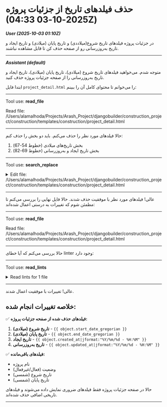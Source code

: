 <!-- Generated by SpecStory -->

<!-- cursor Session 93a4d565-719c-43d5-99c1-a3503d28f9ed (2025-10-03 04:33Z) -->

# حذف فیلدهای تاریخ از جزئیات پروژه (2025-10-03 04:33Z)

_**User (2025-10-03 01:10Z)**_

در جزئیات پروژه فیلدهای تاریخ شروع(میلاددی) و تاریخ پایان (میلادی) و تاریخ ایجاد و تاریخ به‌روزرسانی رو از صفحه حذف کن تا قابل مشاهده نباشند.

---

_**Assistant (default)**_

متوجه شدم. می‌خواهید فیلدهای تاریخ شروع (میلادی)، تاریخ پایان (میلادی)، تاریخ ایجاد و تاریخ به‌روزرسانی را از صفحه جزئیات پروژه حذف کنید.

ابتدا فایل `project_detail.html` را می‌خوانم تا محتوای کامل آن را ببینم:


---

Tool use: **read_file**

Read file: /Users/alamalhoda/Projects/Arash_Project/djangobuilder/construction_project/construction/templates/construction/project_detail.html

---

حالا فیلدهای مورد نظر را حذف می‌کنم. باید دو بخش را حذف کنم:

1. بخش تاریخ‌های میلادی (خطوط 54-67)
2. بخش تاریخ ایجاد و به‌روزرسانی (خطوط 69-82)


---

Tool use: **search_replace**


<details><summary>Edit file: /Users/alamalhoda/Projects/Arash_Project/djangobuilder/construction_project/construction/templates/construction/project_detail.html</summary>

**Chunk 1**
Lines added: undefined, lines removed: 29

```diff
@@ -52,33 +52,4 @@
                      </div>
                      
-                     <div class="row">
-                         <div class="col-md-6">
-                             <div class="info-item mb-3">
-                                 <label class="info-label">تاریخ شروع (میلادی):</label>
-                                 <span class="info-value">{{ object.start_date_gregorian }}</span>
-                             </div>
-                         </div>
-                         <div class="col-md-6">
-                             <div class="info-item mb-3">
-                                 <label class="info-label">تاریخ پایان (میلادی):</label>
-                                 <span class="info-value">{{ object.end_date_gregorian }}</span>
-                             </div>
-                         </div>
-                     </div>
-                     
-                     <div class="row">
-                         <div class="col-md-6">
-                             <div class="info-item mb-3">
-                                 <label class="info-label">تاریخ ایجاد:</label>
-                                 <span class="info-value">{{ object.created_at|jformat:"%Y/%m/%d - %H:%M" }}</span>
-                             </div>
-                         </div>
-                         <div class="col-md-6">
-                             <div class="info-item mb-3">
-                                 <label class="info-label">تاریخ به‌روزرسانی:</label>
-                                 <span class="info-value">{{ object.updated_at|jformat:"%Y/%m/%d - %H:%M" }}</span>
-                             </div>
-                         </div>
-                     </div>
                      
                      <div class="form-actions mt-4 pt-3 border-top">
```

</details>

---

عالی! فیلدهای مورد نظر با موفقیت حذف شدند. حالا فایل نهایی را بررسی می‌کنم تا مطمئن شوم که تغییرات به درستی اعمال شده‌اند:


---

Tool use: **read_file**

Read file: /Users/alamalhoda/Projects/Arash_Project/djangobuilder/construction_project/construction/templates/construction/project_detail.html

---

حالا بررسی می‌کنم که آیا خطای linter وجود دارد:


---

Tool use: **read_lints**

<details>
          <summary>Read lints for 1 file</summary>
      
Lint paths:

- `/Users/alamalhoda/Projects/Arash_Project/djangobuilder/construction_project/construction/templates/construction/project_detail.html`

Lint results


**No lint errors found**
</details>

---

عالی! تغییرات با موفقیت اعمال شدند. 

## خلاصه تغییرات انجام شده:

✅ **فیلدهای حذف شده از صفحه جزئیات پروژه:**

1. **تاریخ شروع (میلادی)** - `{{ object.start_date_gregorian }}`
2. **تاریخ پایان (میلادی)** - `{{ object.end_date_gregorian }}`  
3. **تاریخ ایجاد** - `{{ object.created_at|jformat:"%Y/%m/%d - %H:%M" }}`
4. **تاریخ به‌روزرسانی** - `{{ object.updated_at|jformat:"%Y/%m/%d - %H:%M" }}`

✅ **فیلدهای باقی‌مانده:**
- نام پروژه
- وضعیت (فعال/غیرفعال)
- تاریخ شروع (شمسی)
- تاریخ پایان (شمسی)

حالا در صفحه جزئیات پروژه فقط فیلدهای ضروری نمایش داده می‌شوند و فیلدهای تاریخی اضافی حذف شده‌اند.

---

